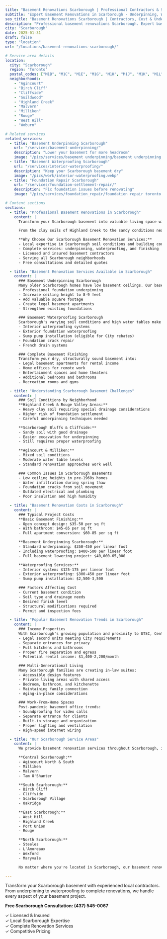 ```yaml
---
title: "Basement Renovations Scarborough | Professional Contractors & Services"
subtitle: "Expert Basement Renovations in Scarborough - Underpinning, Waterproofing & Finishing"
seo_title: "Basement Renovations Scarborough | Contractors, Cost & Underpinning Services"
description: "Professional basement renovations Scarborough. Expert basement contractors for underpinning, waterproofing, and finishing. Serving all Scarborough neighborhoods. Free estimates."
city: "Scarborough"
date: 2025-01-31
draft: false
type: "location"
url: "/locations/basement-renovations-scarborough/"

# Service area details
location:
  city: "Scarborough"
  region: "Toronto"
  postal_codes: ["M1B", "M1C", "M1E", "M1G", "M1H", "M1J", "M1K", "M1L", "M1M", "M1N", "M1P", "M1R", "M1S", "M1T", "M1V", "M1W", "M1X"]
  neighborhoods:
    - "Agincourt"
    - "Birch Cliff"
    - "Cliffside"
    - "Guildwood"
    - "Highland Creek"
    - "Malvern"
    - "Milliken"
    - "Rouge"
    - "West Hill"
    - "Woburn"

# Related services
related_services:
  - title: "Basement Underpinning Scarborough"
    url: "/services/basement-underpinning/"
    description: "Lower your basement for more headroom"
    image: "/pics/services/basement underpinning/basement underpinning toronto.webp"
  - title: "Basement Waterproofing Scarborough"
    url: "/services/interior-waterproofing/"
    description: "Keep your Scarborough basement dry"
    image: "/pics/work/interior-waterproofing.webp"
  - title: "Foundation Repair Scarborough"
    url: "/services/foundation-settlement-repair/"
    description: "Fix foundation issues before renovating"
    image: "/pics/services/foundation_repair/foundation repair toronto.webp"

# Content sections
sections:
  - title: "Professional Basement Renovations in Scarborough"
    content: |
      Transform your Scarborough basement into valuable living space with our comprehensive renovation services. As experienced basement contractors serving Scarborough for over a decade, we understand the unique challenges of homes in this diverse Toronto district.

      From the clay soils of Highland Creek to the sandy conditions near the Bluffs, Scarborough basements require specialized expertise. We handle everything from basement underpinning to increase ceiling height, to waterproofing solutions that protect against our area's high water table, to complete finishing that creates beautiful, functional spaces.

      **Why Choose Our Scarborough Basement Renovation Services:**
      - Local expertise in Scarborough soil conditions and building codes
      - Complete services: underpinning, waterproofing, and finishing
      - Licensed and insured basement contractors
      - Serving all Scarborough neighborhoods
      - Free consultations and detailed quotes

  - title: "Basement Renovation Services Available in Scarborough"
    content: |
      ### Basement Underpinning Scarborough
      Many older Scarborough homes have low basement ceilings. Our basement underpinning services can transform your 6-foot crawl space into a full-height basement:
      - Professional foundation underpinning
      - Increase ceiling height to 8-9 feet
      - Add valuable square footage
      - Create legal basement apartments
      - Strengthen existing foundations

      ### Basement Waterproofing Scarborough
      Scarborough's varying soil conditions and high water tables make waterproofing essential:
      - Interior waterproofing systems
      - Exterior foundation waterproofing
      - Sump pump installation (eligible for City rebates)
      - Foundation crack repair
      - French drain systems

      ### Complete Basement Finishing
      Transform your dry, structurally sound basement into:
      - Legal basement apartments for rental income
      - Home offices for remote work
      - Entertainment spaces and home theaters
      - Additional bedrooms and bathrooms
      - Recreation rooms and gyms

  - title: "Understanding Scarborough Basement Challenges"
    content: |
      ### Soil Conditions by Neighborhood
      **Highland Creek & Rouge Valley Areas:**
      - Heavy clay soil requiring special drainage considerations
      - Higher risk of foundation settlement
      - Careful underpinning techniques needed

      **Scarborough Bluffs & Cliffside:**
      - Sandy soil with good drainage
      - Easier excavation for underpinning
      - Still requires proper waterproofing

      **Agincourt & Milliken:**
      - Mixed soil conditions
      - Moderate water table levels
      - Standard renovation approaches work well

      ### Common Issues in Scarborough Basements
      - Low ceiling heights in pre-1960s homes
      - Water infiltration during spring thaw
      - Foundation cracks from soil movement
      - Outdated electrical and plumbing
      - Poor insulation and high humidity

  - title: "Basement Renovation Costs in Scarborough"
    content: |
      ### Typical Project Costs
      **Basic Basement Finishing:**
      - Open concept design: $35-50 per sq ft
      - With bathroom: $45-65 per sq ft
      - Full apartment conversion: $60-85 per sq ft

      **Basement Underpinning Scarborough:**
      - Standard underpinning: $350-450 per linear foot
      - Including waterproofing: $400-500 per linear foot
      - Full basement lowering project: $40,000-65,000

      **Waterproofing Services:**
      - Interior system: $125-175 per linear foot
      - Exterior waterproofing: $300-450 per linear foot
      - Sump pump installation: $2,500-3,500

      ### Factors Affecting Cost
      - Current basement condition
      - Soil type and drainage needs
      - Desired finish level
      - Structural modifications required
      - Permit and inspection fees

  - title: "Popular Basement Renovation Trends in Scarborough"
    content: |
      ### Income Properties
      With Scarborough's growing population and proximity to UTSC, Centennial College, and transit, basement apartments are in high demand:
      - Legal second units meeting City requirements
      - Separate entrances for privacy
      - Full kitchens and bathrooms
      - Proper fire separation and egress
      - Potential rental income: $1,400-2,200/month

      ### Multi-Generational Living
      Many Scarborough families are creating in-law suites:
      - Accessible design features
      - Private living areas with shared access
      - Bedroom, bathroom, and kitchenette
      - Maintaining family connection
      - Aging-in-place considerations

      ### Work-From-Home Spaces
      Post-pandemic basement office trends:
      - Soundproofing for video calls
      - Separate entrance for clients
      - Built-in storage and organization
      - Proper lighting and ventilation
      - High-speed internet wiring

  - title: "Our Scarborough Service Areas"
    content: |
      We provide basement renovation services throughout Scarborough, including:

      **Central Scarborough:**
      - Agincourt North & South
      - Milliken
      - Malvern
      - Tam O'Shanter

      **South Scarborough:**
      - Birch Cliff
      - Cliffside
      - Scarborough Village
      - Oakridge

      **East Scarborough:**
      - West Hill
      - Highland Creek
      - Port Union
      - Rouge

      **North Scarborough:**
      - Steeles
      - L'Amoreaux
      - Wexford
      - Maryvale

      No matter where you're located in Scarborough, our basement renovation team can help transform your space.

---
```


Transform your Scarborough basement with experienced local contractors. From underpinning to waterproofing to complete renovations, we handle every aspect of your basement project.

**Free Scarborough Consultation: (437) 545-0067**

✓ Licensed & Insured  
✓ Local Scarborough Expertise  
✓ Complete Renovation Services  
✓ Competitive Pricing